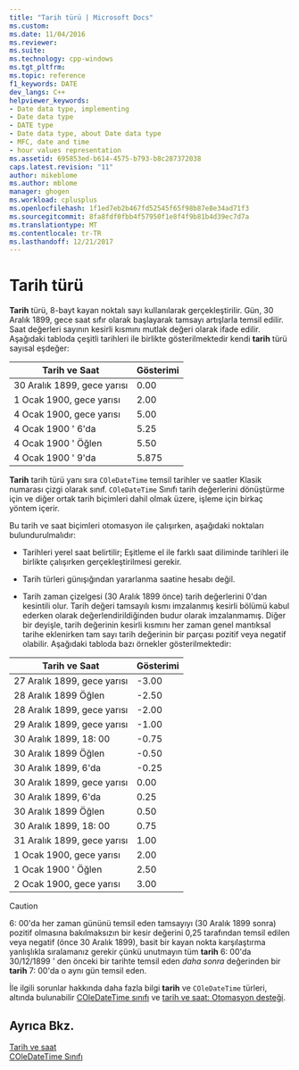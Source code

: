 ```yaml
---
title: "Tarih türü | Microsoft Docs"
ms.custom: 
ms.date: 11/04/2016
ms.reviewer: 
ms.suite: 
ms.technology: cpp-windows
ms.tgt_pltfrm: 
ms.topic: reference
f1_keywords: DATE
dev_langs: C++
helpviewer_keywords:
- Date data type, implementing
- Date data type
- DATE type
- Date data type, about Date data type
- MFC, date and time
- hour values representation
ms.assetid: 695853ed-b614-4575-b793-b8c287372038
caps.latest.revision: "11"
author: mikeblome
ms.author: mblome
manager: ghogen
ms.workload: cplusplus
ms.openlocfilehash: 1f1ed7eb2b467fd52545f65f98b87e8e34ad71f3
ms.sourcegitcommit: 8fa8fdf0fbb4f57950f1e8f4f9b81b4d39ec7d7a
ms.translationtype: MT
ms.contentlocale: tr-TR
ms.lasthandoff: 12/21/2017
---
```

# <a name="date-type"></a>Tarih türü
**Tarih** türü, 8-bayt kayan noktalı sayı kullanılarak gerçekleştirilir. Gün, 30 Aralık 1899, gece saat sıfır olarak başlayarak tamsayı artışlarla temsil edilir. Saat değerleri sayının kesirli kısmını mutlak değeri olarak ifade edilir. Aşağıdaki tabloda çeşitli tarihleri ile birlikte gösterilmektedir kendi **tarih** türü sayısal eşdeğer:  
  
|Tarih ve Saat|Gösterimi|  
|-------------------|--------------------|  
|30 Aralık 1899, gece yarısı|0.00|  
|1 Ocak 1900, gece yarısı|2.00|  
|4 Ocak 1900, gece yarısı|5.00|  
|4 Ocak 1900 ' 6'da|5.25|  
|4 Ocak 1900 ' Öğlen|5.50|  
|4 Ocak 1900 ' 9'da|5.875|  
  
 **Tarih** tarih türü yanı sıra `COleDateTime` temsil tarihler ve saatler Klasik numarası çizgi olarak sınıf. `COleDateTime` Sınıfı tarih değerlerini dönüştürme için ve diğer ortak tarih biçimleri dahil olmak üzere, işleme için birkaç yöntem içerir.  
  
 Bu tarih ve saat biçimleri otomasyon ile çalışırken, aşağıdaki noktaları bulundurulmalıdır:  
  
-   Tarihleri yerel saat belirtilir; Eşitleme el ile farklı saat diliminde tarihleri ile birlikte çalışırken gerçekleştirilmesi gerekir.  
  
-   Tarih türleri günışığından yararlanma saatine hesabı değil.  
  
-   Tarih zaman çizelgesi (30 Aralık 1899 önce) tarih değerlerini 0'dan kesintili olur. Tarih değeri tamsayılı kısmı imzalanmış kesirli bölümü kabul ederken olarak değerlendirildiğinden budur olarak imzalanmamış. Diğer bir deyişle, tarih değerinin kesirli kısmını her zaman genel mantıksal tarihe eklenirken tam sayı tarih değerinin bir parçası pozitif veya negatif olabilir. Aşağıdaki tabloda bazı örnekler gösterilmektedir:  
  
|Tarih ve Saat|Gösterimi|  
|-------------------|--------------------|  
|27 Aralık 1899, gece yarısı|-3.00|  
|28 Aralık 1899 Öğlen|-2.50|  
|28 Aralık 1899, gece yarısı|-2.00|  
|29 Aralık 1899, gece yarısı|-1.00|  
|30 Aralık 1899, 18: 00|-0.75|  
|30 Aralık 1899 Öğlen|-0.50|  
|30 Aralık 1899, 6'da|-0.25|  
|30 Aralık 1899, gece yarısı|0.00|  
|30 Aralık 1899, 6'da|0.25|  
|30 Aralık 1899 Öğlen|0.50|  
|30 Aralık 1899, 18: 00|0.75|  
|31 Aralık 1899, gece yarısı|1.00|  
|1 Ocak 1900, gece yarısı|2.00|  
|1 Ocak 1900 ' Öğlen|2.50|  
|2 Ocak 1900, gece yarısı|3.00|  
  
> [!CAUTION]
>  6: 00'da her zaman gününü temsil eden tamsayıyı (30 Aralık 1899 sonra) pozitif olmasına bakılmaksızın bir kesir değerini 0,25 tarafından temsil edilen veya negatif (önce 30 Aralık 1899), basit bir kayan nokta karşılaştırma yanlışlıkla sıralamanız gerekir çünkü unutmayın tüm **tarih** 6: 00'da 30/12/1899 ' den önceki bir tarihte temsil eden *daha sonra* değerinden bir **tarih** 7: 00'da o aynı gün temsil eden.  
  
 İle ilgili sorunlar hakkında daha fazla bilgi **tarih** ve `COleDateTime` türleri, altında bulunabilir [COleDateTime sınıfı](../atl-mfc-shared/reference/coledatetime-class.md) ve [tarih ve saat: Otomasyon desteği](../atl-mfc-shared/date-and-time-automation-support.md).  
  
## <a name="see-also"></a>Ayrıca Bkz.  
 [Tarih ve saat](../atl-mfc-shared/date-and-time.md)   
 [COleDateTime Sınıfı](../atl-mfc-shared/reference/coledatetime-class.md)

